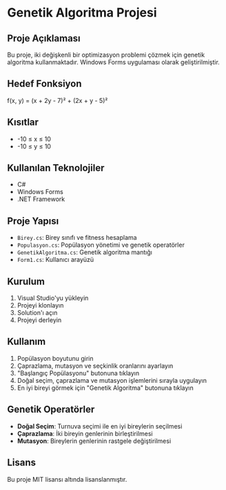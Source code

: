 # Genetik Algoritma Projesi

## Proje Açıklaması
Bu proje, iki değişkenli bir optimizasyon problemi çözmek için genetik algoritma kullanmaktadır. Windows Forms uygulaması olarak geliştirilmiştir.

## Hedef Fonksiyon
f(x, y) = (x + 2y - 7)² + (2x + y - 5)²

## Kısıtlar
- -10 ≤ x ≤ 10
- -10 ≤ y ≤ 10

## Kullanılan Teknolojiler
- C#
- Windows Forms
- .NET Framework

## Proje Yapısı
- `Birey.cs`: Birey sınıfı ve fitness hesaplama
- `Populasyon.cs`: Popülasyon yönetimi ve genetik operatörler
- `GenetikAlgoritma.cs`: Genetik algoritma mantığı
- `Form1.cs`: Kullanıcı arayüzü

## Kurulum
1. Visual Studio'yu yükleyin
2. Projeyi klonlayın
3. Solution'ı açın
4. Projeyi derleyin

## Kullanım
1. Popülasyon boyutunu girin
2. Çaprazlama, mutasyon ve seçkinlik oranlarını ayarlayın
3. "Başlangıç Popülasyonu" butonuna tıklayın
4. Doğal seçim, çaprazlama ve mutasyon işlemlerini sırayla uygulayın
5. En iyi bireyi görmek için "Genetik Algoritma" butonuna tıklayın

## Genetik Operatörler
- **Doğal Seçim**: Turnuva seçimi ile en iyi bireylerin seçilmesi
- **Çaprazlama**: İki bireyin genlerinin birleştirilmesi
- **Mutasyon**: Bireylerin genlerinin rastgele değiştirilmesi

## Lisans
Bu proje MIT lisansı altında lisanslanmıştır. 